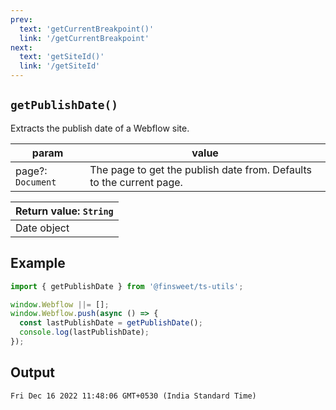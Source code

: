 ```yaml
---
prev: 
  text: 'getCurrentBreakpoint()'
  link: '/getCurrentBreakpoint'
next:
  text: 'getSiteId()'
  link: '/getSiteId'
---
```




## `getPublishDate()`

Extracts the publish date of a Webflow site.

| param             | value                                                                |
| ----------------- | -------------------------------------------------------------------- |
| page?: `Document` | The page to get the publish date from. Defaults to the current page. |

| Return value: `String` |
| ---------------------- |
| Date object            |

## Example

```ts
import { getPublishDate } from '@finsweet/ts-utils';

window.Webflow ||= [];
window.Webflow.push(async () => {
  const lastPublishDate = getPublishDate();
  console.log(lastPublishDate);
});
```

## Output

```
Fri Dec 16 2022 11:48:06 GMT+0530 (India Standard Time)
```